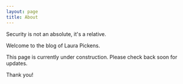 ```yaml
---
layout: page
title: About
---
```


<p class="message">
  Security is not an absolute, it's a relative.
</p>

Welcome to the blog of Laura Pickens.

This page is currently under construction. Please check back soon for updates.

Thank you!

